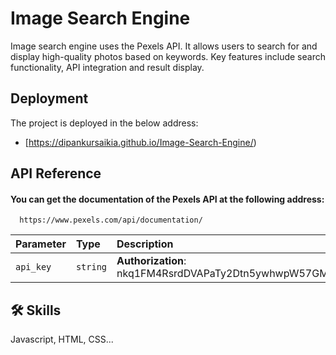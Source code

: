 
# Image Search Engine

Image search engine uses the Pexels API. It allows users to search for and display high-quality photos based on keywords. Key features include search functionality, API integration and result display.


## Deployment
The project is deployed in the below address:
 - [https://dipankursaikia.github.io/Image-Search-Engine/)
 


## API Reference

#### You can get the documentation of the Pexels API at the following address:

```http
  https://www.pexels.com/api/documentation/
```

| Parameter | Type     | Description                |
| :-------- | :------- | :------------------------- |
| `api_key` | `string` | **Authorization**: nkq1FM4RsrdDVAPaTy2Dtn5ywhwpW57GMvWAnrq7psEJFjfAKueot2dF |


## 🛠 Skills
Javascript, HTML, CSS...

